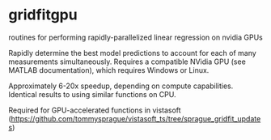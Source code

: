 # gridfitgpu
routines for performing rapidly-parallelized linear regression on nvidia GPUs

Rapidly determine the best model predictions to account for each of many measurements simultaneously. Requires a compatible NVidia GPU (see MATLAB documentation), which requires Windows or Linux. 

Approximately 6-20x speedup, depending on compute capabilities. Identical results to using similar functions on CPU. 

Required for GPU-accelerated functions in vistasoft (https://github.com/tommysprague/vistasoft_ts/tree/sprague_gridfit_updates)
